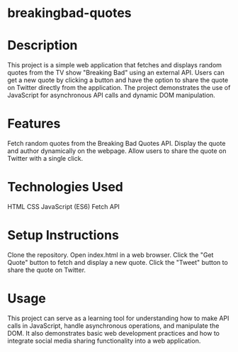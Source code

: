 # breakingbad-quotes

# Description
This project is a simple web application that fetches and displays random quotes from the TV show "Breaking Bad" using an external API. Users can get a new quote by clicking a button and have the option to share the quote on Twitter directly from the application. The project demonstrates the use of JavaScript for asynchronous API calls and dynamic DOM manipulation.

# Features
Fetch random quotes from the Breaking Bad Quotes API.
Display the quote and author dynamically on the webpage.
Allow users to share the quote on Twitter with a single click.

# Technologies Used
HTML
CSS
JavaScript (ES6)
Fetch API

# Setup Instructions
Clone the repository.
Open index.html in a web browser.
Click the "Get Quote" button to fetch and display a new quote.
Click the "Tweet" button to share the quote on Twitter.

# Usage
This project can serve as a learning tool for understanding how to make API calls in JavaScript, handle asynchronous operations, and manipulate the DOM. It also demonstrates basic web development practices and how to integrate social media sharing functionality into a web application.
